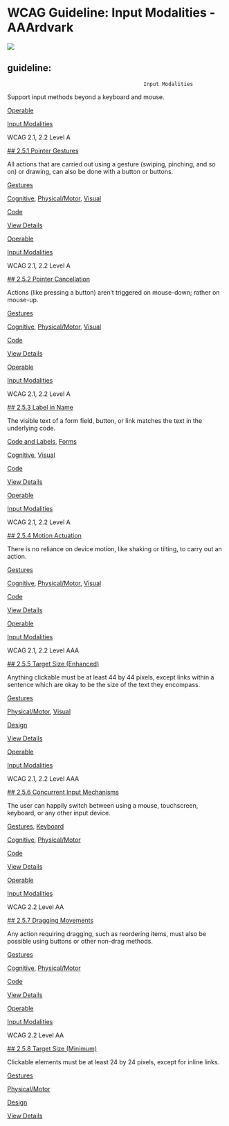 # WCAG Guideline: Input Modalities - AAArdvark

![](https://aaardvarkaccessibility.com/wp-content/uploads/2025/05/1-Finger-Touch.svg) 
## guideline:    
                                            

                                                Input Modalities

Support input methods beyond a keyboard and mouse.

[Operable](https://aaardvarkaccessibility.com/wcag-principle/operable/)

[Input Modalities](https://aaardvarkaccessibility.com/wcag-guideline/input-modalities/)

WCAG 2.1, 2.2
Level A

[## 2.5.1 Pointer Gestures](https://aaardvarkaccessibility.com/wcag-plain-english/2-5-1-pointer-gestures/)

All actions that are carried out using a gesture (swiping, pinching, and so on) or drawing, can also be done with a button or buttons.

[Gestures](https://aaardvarkaccessibility.com/wcag-theme/gestures/) 

 

[Cognitive](https://aaardvarkaccessibility.com/wcag-disability/cognitive/), [Physical/Motor](https://aaardvarkaccessibility.com/wcag-disability/physical-motor/), [Visual](https://aaardvarkaccessibility.com/wcag-disability/visual/) 

 

[Code](https://aaardvarkaccessibility.com/wcag-responsibility/code/) 

[View Details](https://aaardvarkaccessibility.com/wcag-plain-english/2-5-1-pointer-gestures/)

[Operable](https://aaardvarkaccessibility.com/wcag-principle/operable/)

[Input Modalities](https://aaardvarkaccessibility.com/wcag-guideline/input-modalities/)

WCAG 2.1, 2.2
Level A

[## 2.5.2 Pointer Cancellation](https://aaardvarkaccessibility.com/wcag-plain-english/2-5-2-pointer-cancellation/)

Actions (like pressing a button) aren’t triggered on mouse-down; rather on mouse-up.

[Gestures](https://aaardvarkaccessibility.com/wcag-theme/gestures/) 

 

[Cognitive](https://aaardvarkaccessibility.com/wcag-disability/cognitive/), [Physical/Motor](https://aaardvarkaccessibility.com/wcag-disability/physical-motor/), [Visual](https://aaardvarkaccessibility.com/wcag-disability/visual/) 

 

[Code](https://aaardvarkaccessibility.com/wcag-responsibility/code/) 

[View Details](https://aaardvarkaccessibility.com/wcag-plain-english/2-5-2-pointer-cancellation/)

[Operable](https://aaardvarkaccessibility.com/wcag-principle/operable/)

[Input Modalities](https://aaardvarkaccessibility.com/wcag-guideline/input-modalities/)

WCAG 2.1, 2.2
Level A

[## 2.5.3 Label in Name](https://aaardvarkaccessibility.com/wcag-plain-english/2-5-3-label-in-name/)

The visible text of a form field, button, or link matches the text in the underlying code.

[Code and Labels](https://aaardvarkaccessibility.com/wcag-theme/code-and-labels/), 
[Forms](https://aaardvarkaccessibility.com/wcag-theme/forms/) 

 

[Cognitive](https://aaardvarkaccessibility.com/wcag-disability/cognitive/), [Visual](https://aaardvarkaccessibility.com/wcag-disability/visual/) 

 

[Code](https://aaardvarkaccessibility.com/wcag-responsibility/code/) 

[View Details](https://aaardvarkaccessibility.com/wcag-plain-english/2-5-3-label-in-name/)

[Operable](https://aaardvarkaccessibility.com/wcag-principle/operable/)

[Input Modalities](https://aaardvarkaccessibility.com/wcag-guideline/input-modalities/)

WCAG 2.1, 2.2
Level A

[## 2.5.4 Motion Actuation](https://aaardvarkaccessibility.com/wcag-plain-english/2-5-4-motion-actuation/)

There is no reliance on device motion, like shaking or tilting, to carry out an action.

[Gestures](https://aaardvarkaccessibility.com/wcag-theme/gestures/) 

 

[Cognitive](https://aaardvarkaccessibility.com/wcag-disability/cognitive/), [Physical/Motor](https://aaardvarkaccessibility.com/wcag-disability/physical-motor/), [Visual](https://aaardvarkaccessibility.com/wcag-disability/visual/) 

 

[Code](https://aaardvarkaccessibility.com/wcag-responsibility/code/) 

[View Details](https://aaardvarkaccessibility.com/wcag-plain-english/2-5-4-motion-actuation/)

[Operable](https://aaardvarkaccessibility.com/wcag-principle/operable/)

[Input Modalities](https://aaardvarkaccessibility.com/wcag-guideline/input-modalities/)

WCAG 2.1, 2.2
Level AAA

[## 2.5.5 Target Size (Enhanced)](https://aaardvarkaccessibility.com/wcag-plain-english/2-5-5-target-size-enhanced/)

Anything clickable must be at least 44 by 44 pixels, except links within a sentence which are okay to be the size of the text they encompass.

[Gestures](https://aaardvarkaccessibility.com/wcag-theme/gestures/) 

 

[Physical/Motor](https://aaardvarkaccessibility.com/wcag-disability/physical-motor/), [Visual](https://aaardvarkaccessibility.com/wcag-disability/visual/) 

 

[Design](https://aaardvarkaccessibility.com/wcag-responsibility/design/) 

[View Details](https://aaardvarkaccessibility.com/wcag-plain-english/2-5-5-target-size-enhanced/)

[Operable](https://aaardvarkaccessibility.com/wcag-principle/operable/)

[Input Modalities](https://aaardvarkaccessibility.com/wcag-guideline/input-modalities/)

WCAG 2.1, 2.2
Level AAA

[## 2.5.6 Concurrent Input Mechanisms](https://aaardvarkaccessibility.com/wcag-plain-english/2-5-6-concurrent-input-mechanisms/)

The user can happily switch between using a mouse, touchscreen, keyboard, or any other input device.

[Gestures](https://aaardvarkaccessibility.com/wcag-theme/gestures/), 
[Keyboard](https://aaardvarkaccessibility.com/wcag-theme/keyboard/) 

 

[Cognitive](https://aaardvarkaccessibility.com/wcag-disability/cognitive/), [Physical/Motor](https://aaardvarkaccessibility.com/wcag-disability/physical-motor/) 

 

[Code](https://aaardvarkaccessibility.com/wcag-responsibility/code/) 

[View Details](https://aaardvarkaccessibility.com/wcag-plain-english/2-5-6-concurrent-input-mechanisms/)

[Operable](https://aaardvarkaccessibility.com/wcag-principle/operable/)

[Input Modalities](https://aaardvarkaccessibility.com/wcag-guideline/input-modalities/)

WCAG 2.2
Level AA

[## 2.5.7 Dragging Movements](https://aaardvarkaccessibility.com/wcag-plain-english/2-5-7-dragging-movements/)

Any action requiring dragging, such as reordering items, must also be possible using buttons or other non-drag methods.

[Gestures](https://aaardvarkaccessibility.com/wcag-theme/gestures/) 

 

[Cognitive](https://aaardvarkaccessibility.com/wcag-disability/cognitive/), [Physical/Motor](https://aaardvarkaccessibility.com/wcag-disability/physical-motor/) 

 

[Code](https://aaardvarkaccessibility.com/wcag-responsibility/code/) 

[View Details](https://aaardvarkaccessibility.com/wcag-plain-english/2-5-7-dragging-movements/)

[Operable](https://aaardvarkaccessibility.com/wcag-principle/operable/)

[Input Modalities](https://aaardvarkaccessibility.com/wcag-guideline/input-modalities/)

WCAG 2.2
Level AA

[## 2.5.8 Target Size (Minimum)](https://aaardvarkaccessibility.com/wcag-plain-english/2-5-8-target-size-minimum/)

Clickable elements must be at least 24 by 24 pixels, except for inline links.

[Gestures](https://aaardvarkaccessibility.com/wcag-theme/gestures/) 

 

[Physical/Motor](https://aaardvarkaccessibility.com/wcag-disability/physical-motor/) 

 

[Design](https://aaardvarkaccessibility.com/wcag-responsibility/design/) 

[View Details](https://aaardvarkaccessibility.com/wcag-plain-english/2-5-8-target-size-minimum/)

 

